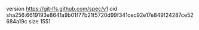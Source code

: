 version https://git-lfs.github.com/spec/v1
oid sha256:6619193e8641a9b01f77b21f5720d99f341cec92e17e849f24287ce52684a19c
size 1551
